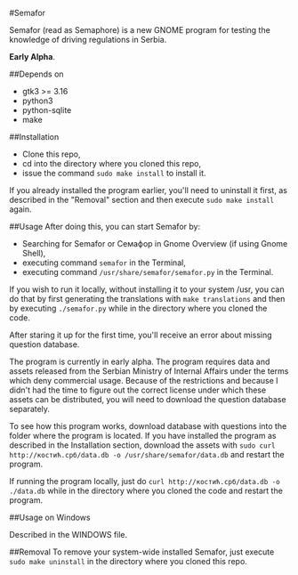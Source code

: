 #Semafor

Semafor (read as Semaphore) is a new GNOME program for testing the knowledge of driving regulations
in Serbia.

**Early Alpha**.

##Depends on
- gtk3 >= 3.16
- python3
- python-sqlite
- make

##Installation
  * Clone this repo,
  * cd into the directory where you cloned this repo,
  * issue the command `sudo make install` to install it.

If you already installed the program earlier, you'll need to uninstall it first,
as described in the "Removal" section and then execute `sudo make install` again.

##Usage
After doing this, you can start Semafor by:
  * Searching for Semafor or Семафор in Gnome Overview (if using Gnome Shell),
  * executing command `semafor` in the Terminal,
  * executing command `/usr/share/semafor/semafor.py` in the Terminal.

If you wish to run it locally, without installing it to your system /usr, you can
do that by first generating the translations with `make translations` and then
by executing `./semafor.py` while in the directory where you cloned the code.

After staring it up for the first time, you'll receive an error about missing question database.

The program is currently in early alpha. The program requires data and assets released from the
Serbian Ministry of Internal Affairs under the terms which deny commercial usage. Because of the
restrictions and because I didn't had the time to figure out the correct license under which
these assets can be distributed, you will need to download the question database separately.

To see how this program works, download database with questions into the folder where the program
is located. If you have installed the program as described in the Installation section, download
the assets with `sudo curl http://костић.срб/data.db -o /usr/share/semafor/data.db` and restart
the program.

If running the program locally, just do `curl http://костић.срб/data.db -o ./data.db` while
in the directory where you cloned the code and restart the program.

##Usage on Windows

Described in the WINDOWS file.

##Removal
To remove your system-wide installed Semafor, just execute `sudo make uninstall`
in the directory where you cloned this repo.
